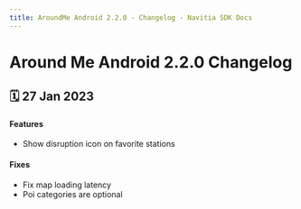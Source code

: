```yaml
---
title: AroundMe Android 2.2.0 - Changelog - Navitia SDK Docs
---
```


# Around Me Android 2.2.0 Changelog

<h2>🗓 27 Jan 2023</h2>

#### Features
- Show disruption icon on favorite stations

#### Fixes
- Fix map loading latency
- Poi categories are optional
